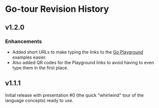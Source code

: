 # Go-tour Revision History
## v1.2.0
### Enhancements
 * Added short URLs to make typing the links to the [Go Playground](https://go.dev/play) examples easier.
 * Also added QR codes for the Playground links to avoid having to even type them in the first place.

## v1.1.1
Initial release with presentation #0 (the quick "whirlwind" tour of the language concepts) ready to use.

